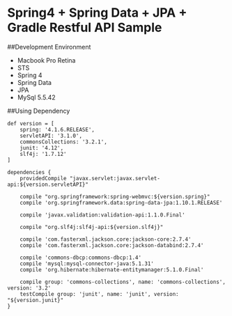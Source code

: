 Spring4 + Spring Data + JPA + Gradle Restful API Sample 
=====================

##Development Environment
* Macbook Pro Retina
* STS
* Spring 4
* Spring Data
* JPA
* MySql 5.5.42


##Using Dependency
```
def version = [
    spring: '4.1.6.RELEASE',
    servletAPI: '3.1.0',
    commonsCollections: '3.2.1',
    junit: '4.12',
    slf4j: '1.7.12'
]

dependencies {
    providedCompile "javax.servlet:javax.servlet-api:${version.servletAPI}"
    
    compile "org.springframework:spring-webmvc:${version.spring}"
    compile 'org.springframework.data:spring-data-jpa:1.10.1.RELEASE'
    
    compile 'javax.validation:validation-api:1.1.0.Final'
    
    compile "org.slf4j:slf4j-api:${version.slf4j}"
    
    compile 'com.fasterxml.jackson.core:jackson-core:2.7.4'
    compile 'com.fasterxml.jackson.core:jackson-databind:2.7.4'
    
    compile 'commons-dbcp:commons-dbcp:1.4'
    compile 'mysql:mysql-connector-java:5.1.31'
    compile 'org.hibernate:hibernate-entitymanager:5.1.0.Final'
    
    compile group: 'commons-collections', name: 'commons-collections', version: '3.2'
    testCompile group: 'junit', name: 'junit', version: "${version.junit}"
}
```
